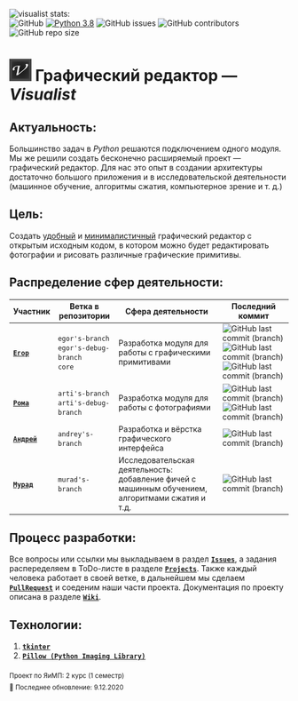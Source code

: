 ![visualist stats:](https://img.shields.io/badge/visualist-in%20developing...-%23000000?style=for-the-badge)\
![GitHub](https://img.shields.io/github/license/AM-DreamTeam/graphic_editor?style=flat-square)
[![Python 3.8](https://img.shields.io/badge/python-3.8-green.svg?style=flat-square)](https://www.python.org/downloads/release/python-380/)
![GitHub issues](https://img.shields.io/github/issues/AM-DreamTeam/graphic_editor?style=flat-square)
![GitHub contributors](https://img.shields.io/github/contributors/AM-DreamTeam/graphic_editor?style=flat-square)
![GitHub repo size](https://img.shields.io/github/repo-size/AM-DreamTeam/graphic_editor?style=flat-square)

<h1> <img src="visualist.png" width="40" alt="visualist"/> Графический редактор — <i>Visualist</i> </h1>

## Актуальность:
Большинство задач в *Python* решаются подключением одного модуля. Мы же решили создать бесконечно расширяемый проект — графический редактор. Для нас это опыт в создании архитектуры  достаточно большого приложения и в исследовательской деятельности (машинное обучение, алгоритмы сжатия, компьютерное зрение и т. д.)

## Цель:
Создать <ins>удобный</ins> и <ins>минималистичный</ins> графический редактор с открытым исходным кодом, в котором можно будет редактировать фотографии и рисовать различные графические примитивы.

## Распределение сфер деятельности:
|                 Участник               | Ветка в репозитории |                                    Сфера деятельности                                              |Последний коммит|
|----------------------------------------|---------------------|----------------------------------------------------------------------------------------------------|----------------|
| [**`Егор`**](https://github.com/endygamedev) |  `egor's-branch` <br/>`egor's-debug-branch` <br/> `core`| Разработка модуля для работы с графическими примитивами                                            |![GitHub last commit (branch)](https://img.shields.io/github/last-commit/AM-DreamTeam/graphic_editor/egor's-branch?style=flat-square) ![GitHub last commit (branch)](https://img.shields.io/github/last-commit/AM-DreamTeam/graphic_editor/egor's-debug-branch?style=flat-square) ![GitHub last commit (branch)](https://img.shields.io/github/last-commit/AM-DreamTeam/graphic_editor/core?style=flat-square)|
| [**`Рома`**](https://github.com/arti-shok)   |  `arti's-branch` <br/>`arti's-debug-branch`  | Разработка модуля для работы с фотографиями                                                        |![GitHub last commit (branch)](https://img.shields.io/github/last-commit/AM-DreamTeam/graphic_editor/arti's-branch?style=flat-square) ![GitHub last commit (branch)](https://img.shields.io/github/last-commit/AM-DreamTeam/graphic_editor/arti's-debug-branch?style=flat-square)|
| [**`Андрей`**](https://github.com/SaintOops) |  `andrey's-branch`  | Разработка и вёрстка графического интерфейса                                                       |![GitHub last commit (branch)](https://img.shields.io/github/last-commit/AM-DreamTeam/graphic_editor/andrey's-branch?style=flat-square)|
| [**`Мурад`**](https://github.com/AkselMath)  |  `murad's-branch`   | Исследовательская деятельность: добавление фичей с машинным обучением, алгоритмами сжатия и т.д.   |![GitHub last commit (branch)](https://img.shields.io/github/last-commit/AM-DreamTeam/graphic_editor/murad's-branch?style=flat-square)|

## Процесс разработки:
Все вопросы или ссылки мы выкладываем в раздел [**`Issues`**](https://github.com/AM-DreamTeam/graphic_editor/issues), а задания распеределяем в ToDo-листе в разделе [**`Projects`**](https://github.com/AM-DreamTeam/graphic_editor/projects). Также каждый человека работает в своей ветке, в дальнейшем мы сделаем [**`PullRequest`**](https://github.com/AM-DreamTeam/graphic_editor/pulls) и соеденим наши части проекта. Документация по проекту описана в разделе [**`Wiki`**](https://github.com/AM-DreamTeam/graphic_editor/wiki).

## Технологии:
1. [**`tkinter`**](https://docs.python.org/3/library/tkinter.html)
1. [**`Pillow (Python Imaging Library)`**](https://pillow.readthedocs.io/en/stable/)

<sub> Проект по ЯиМП: 2 курс (1 семестр) </sub>
<br>
<sub> 🚧 Последнее обновление: 9.12.2020 </sub>
